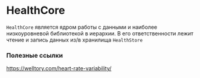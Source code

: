 # HealthCore

```HealthCore``` является ядром работы с данными и наиболее низкоуровневой библиотекой в иерархии. В его ответственности лежит чтение и запись данных из/в хранилища ```HealthStore```

### Полезные ссылки

https://welltory.com/heart-rate-variability/
